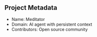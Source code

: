 ## Project Metadata
- Name: Meditator
- Domain: AI agent with persistent context
- Contributors: Open source community
